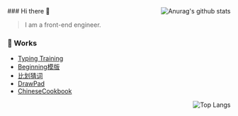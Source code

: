   
<img src="https://github-readme-stats.vercel.app/api?username=jaeheng&show_icons=true" title="Anurag's github stats" align="right" />
### Hi there 👋

> I am a front-end engineer.

### 🔭 Works

- [Typing Training](http://tt.zhangziheng.com)
- [Beginning模版](https://blog.zhangziheng.com/481.html)
- [比划猜词](http://demo.zhangziheng.com/idiom)
- [DrawPad](https://draw.zhangziheng.com)
- [ChineseCookbook](https://chinesecookbook.net/)


<img src="https://github-readme-stats.vercel.app/api/top-langs/?username=jaeheng&layout=compact" title="Top Langs" align="right" />
